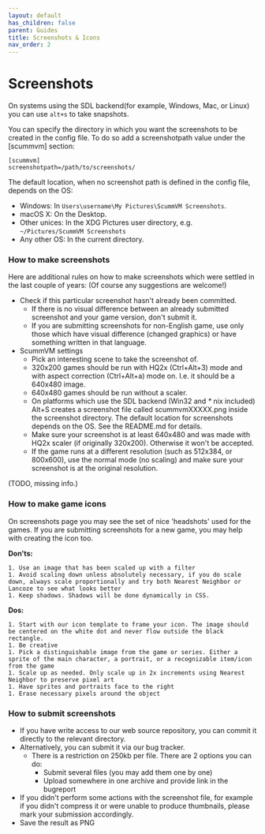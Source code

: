 ```yaml
---
layout: default
has_children: false
parent: Guides
title: Screenshots & Icons
nav_order: 2
---
```


# Screenshots

On systems using the SDL backend(for example, Windows, Mac, or Linux) you can use ```alt+s``` to take snapshots.

You can specify the directory in which you want the screenshots to be created in the config file. To do so add a screenshotpath value under the [scummvm] section:

```
[scummvm]
screenshotpath=/path/to/screenshots/
```

The default location, when no screenshot path is defined in the config file, depends on the OS:

- Windows: In ```Users\username\My Pictures\ScummVM Screenshots```.
- macOS X: On the Desktop.
- Other unices: In the XDG Pictures user directory, e.g. ```~/Pictures/ScummVM Screenshots```
- Any other OS: In the current directory.

### How to make screenshots

Here are additional rules on how to make screenshots which were settled in the last couple of years: (Of course any suggestions are welcome!)

- Check if this particular screenshot hasn't already been committed.
	- If there is no visual difference between an already submitted screenshot and your game version, don't submit it.
	- If you are submitting screenshots for non-English game, use only those which have visual difference (changed graphics) or have something written in that language.
- ScummVM settings
	- Pick an interesting scene to take the screenshot of.
	- 320x200 games should be run with HQ2x (Ctrl+Alt+3) mode and with aspect correction (Ctrl+Alt+a) mode on. I.e. it should be a 640x480 image.
	- 640x480 games should be run without a scaler.
	- On platforms which use the SDL backend (Win32 and _*_ nix included) Alt+S creates a screenshot file called scummvmXXXXX.png inside the screenshot directory. The default location for screenshots depends on the OS. See the README.md for details.
	- Make sure your screenshot is at least 640x480 and was made with HQ2x scaler (if originally 320x200). Otherwise it won't be accepted.
	- If the game runs at a different resolution (such as 512x384, or 800x600), use the normal mode (no scaling) and make sure your screenshot is at the original resolution.

(TODO, missing info.)

### How to make game icons
On screenshots page you may see the set of nice 'headshots' used for the games. If you are submitting screenshots for a new game, you may help with creating the icon too.

**Don'ts:**

	1. Use an image that has been scaled up with a filter
	1. Avoid scaling down unless absolutely necessary, if you do scale down, always scale proportionally and try both Nearest Neighbor or Lancoze to see what looks better
	1. Keep shadows. Shadows will be done dynamically in CSS.

**Dos:**

	1. Start with our icon template to frame your icon. The image should be centered on the white dot and never flow outside the black rectangle.
	1. Be creative
	1. Pick a distinguishable image from the game or series. Either a sprite of the main character, a portrait, or a recognizable item/icon from the game
	1. Scale up as needed. Only scale up in 2x increments using Nearest Neighbor to preserve pixel art
	1. Have sprites and portraits face to the right
	1. Erase necessary pixels around the object

### How to submit screenshots

- If you have write access to our web source repository, you can commit it directly to the relevant directory.
- Alternatively, you can submit it via our bug tracker.
	- There is a restriction on 250kb per file. There are 2 options you can do:
		- Submit several files (you may add them one by one)
		- Upload somewhere in one archive and provide link in the bugreport
- If you didn't perform some actions with the screenshot file, for example if you didn't compress it or were unable to produce thumbnails, please mark your submission accordingly.
- Save the result as PNG
